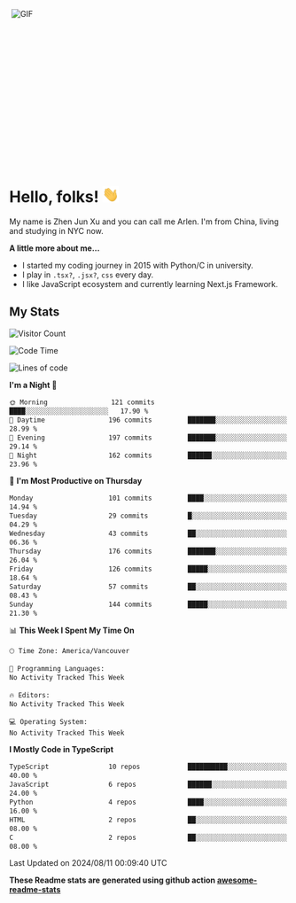 <img align="right" alt="GIF" src="https://media.giphy.com/media/xUA7bdpLxQhsSQdyog/giphy.gif" width="500" height="320" />

# Hello, folks! <img src="https://raw.githubusercontent.com/arlenxuzj/arlenxuzj/master/assets/wave.gif" width="30px">

My name is Zhen Jun Xu and you can call me Arlen. I'm from China, living and studying in NYC now.

**A little more about me...**

 - I started my coding journey in 2015 with Python/C in university.
 - I play in `.tsx?`, `.jsx?`, `css` every day.
 - I like JavaScript ecosystem and currently learning Next.js Framework.

## My Stats

![Visitor Count](https://komarev.com/ghpvc/?username=arlenxuzj&color=blue&label=Profile+Views)

<!--START_SECTION:waka-->
![Code Time](http://img.shields.io/badge/Code%20Time-3%2C340%20hrs%2052%20mins-blue)

![Lines of code](https://img.shields.io/badge/From%20Hello%20World%20I%27ve%20Written-672.5%20thousand%20lines%20of%20code-blue)

**I'm a Night 🦉** 

```text
🌞 Morning                121 commits         ████░░░░░░░░░░░░░░░░░░░░░   17.90 % 
🌆 Daytime                196 commits         ███████░░░░░░░░░░░░░░░░░░   28.99 % 
🌃 Evening                197 commits         ███████░░░░░░░░░░░░░░░░░░   29.14 % 
🌙 Night                  162 commits         ██████░░░░░░░░░░░░░░░░░░░   23.96 % 
```
📅 **I'm Most Productive on Thursday** 

```text
Monday                   101 commits         ████░░░░░░░░░░░░░░░░░░░░░   14.94 % 
Tuesday                  29 commits          █░░░░░░░░░░░░░░░░░░░░░░░░   04.29 % 
Wednesday                43 commits          ██░░░░░░░░░░░░░░░░░░░░░░░   06.36 % 
Thursday                 176 commits         ███████░░░░░░░░░░░░░░░░░░   26.04 % 
Friday                   126 commits         █████░░░░░░░░░░░░░░░░░░░░   18.64 % 
Saturday                 57 commits          ██░░░░░░░░░░░░░░░░░░░░░░░   08.43 % 
Sunday                   144 commits         █████░░░░░░░░░░░░░░░░░░░░   21.30 % 
```


📊 **This Week I Spent My Time On** 

```text
🕑︎ Time Zone: America/Vancouver

💬 Programming Languages: 
No Activity Tracked This Week

🔥 Editors: 
No Activity Tracked This Week

💻 Operating System: 
No Activity Tracked This Week
```

**I Mostly Code in TypeScript** 

```text
TypeScript               10 repos            ██████████░░░░░░░░░░░░░░░   40.00 % 
JavaScript               6 repos             ██████░░░░░░░░░░░░░░░░░░░   24.00 % 
Python                   4 repos             ████░░░░░░░░░░░░░░░░░░░░░   16.00 % 
HTML                     2 repos             ██░░░░░░░░░░░░░░░░░░░░░░░   08.00 % 
C                        2 repos             ██░░░░░░░░░░░░░░░░░░░░░░░   08.00 % 
```




 Last Updated on 2024/08/11 00:09:40 UTC
<!--END_SECTION:waka-->

**These Readme stats are generated using github action [awesome-readme-stats](https://github.com/anmol098/waka-readme-stats)**

